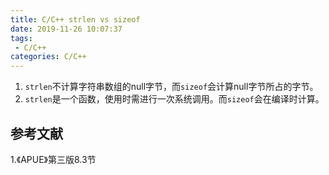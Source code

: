 ```yaml
---
title: C/C++ strlen vs sizeof
date: 2019-11-26 10:07:37
tags:
 - C/C++
categories: C/C++
---
```



1. `strlen`不计算字符串数组的null字节，而`sizeof`会计算null字节所占的字节。
2. `strlen`是一个函数，使用时需进行一次系统调用。而`sizeof`会在编译时计算。


## 参考文献
1.《APUE》第三版8.3节
